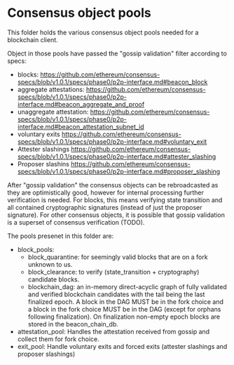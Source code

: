 # Consensus object pools

This folder holds the various consensus object pools needed for a blockchain client.

Object in those pools have passed the "gossip validation" filter according
to specs:
- blocks: https://github.com/ethereum/consensus-specs/blob/v1.0.1/specs/phase0/p2p-interface.md#beacon_block
- aggregate attestations: https://github.com/ethereum/consensus-specs/blob/v1.0.1/specs/phase0/p2p-interface.md#beacon_aggregate_and_proof
- unaggregate attestation: https://github.com/ethereum/consensus-specs/blob/v1.0.1/specs/phase0/p2p-interface.md#beacon_attestation_subnet_id
- voluntary exits https://github.com/ethereum/consensus-specs/blob/v1.0.1/specs/phase0/p2p-interface.md#voluntary_exit
- Attester slashings https://github.com/ethereum/consensus-specs/blob/v1.0.1/specs/phase0/p2p-interface.md#attester_slashing
- Proposer slashins https://github.com/ethereum/consensus-specs/blob/v1.0.1/specs/phase0/p2p-interface.md#proposer_slashing

After "gossip validation" the consensus objects can be rebroadcasted as they are optimistically good, however for internal processing further verification is needed.
For blocks, this means verifying state transition and all contained cryptographic signatures (instead of just the proposer signature).
For other consensus objects, it is possible that gossip validation is a superset of consensus verification (TODO).

The pools presenet in this folder are:
- block_pools:
  - block_quarantine: for seemingly valid blocks that are on a fork unknown to us.
  - block_clearance: to verify (state_transition + cryptography) candidate blocks.
  - blockchain_dag: an in-memory direct-acyclic graph of fully validated and verified blockchain candidates with the tail being the last finalized epoch. A block in the DAG MUST be in the fork choice and a block in the fork choice MUST be in the DAG (except for orphans following finalization). On finalization non-empty epoch blocks are stored in the beacon_chain_db.
- attestation_pool:
  Handles the attestation received from gossip and collect them for fork choice.
- exit_pool:
  Handle voluntary exits and forced exits (attester slashings and proposer slashings)
